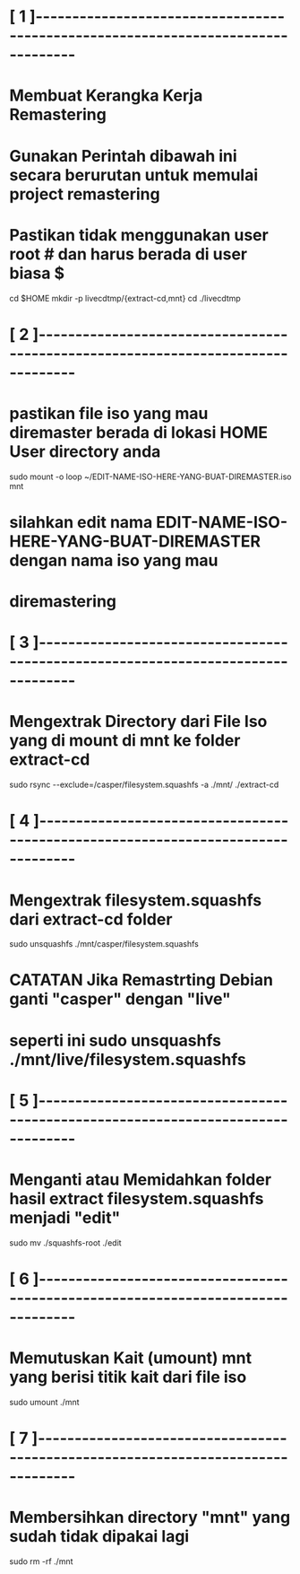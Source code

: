 # [ 1 ]---------------------------------------------------------------------------------
# Membuat Kerangka Kerja Remastering
# Gunakan Perintah dibawah ini secara berurutan untuk memulai project remastering
# Pastikan tidak menggunakan user root # dan harus berada di user biasa $
cd $HOME
mkdir -p livecdtmp/{extract-cd,mnt}
cd ./livecdtmp

# [ 2 ]---------------------------------------------------------------------------------
# pastikan file iso yang mau diremaster berada di lokasi HOME User directory anda
sudo mount -o loop ~/EDIT-NAME-ISO-HERE-YANG-BUAT-DIREMASTER.iso mnt
# silahkan edit nama EDIT-NAME-ISO-HERE-YANG-BUAT-DIREMASTER dengan nama iso yang mau 
# diremastering

# [ 3 ]---------------------------------------------------------------------------------
# Mengextrak Directory dari File Iso yang di mount di mnt ke folder extract-cd
sudo rsync --exclude=/casper/filesystem.squashfs -a ./mnt/ ./extract-cd

# [ 4 ]---------------------------------------------------------------------------------
# Mengextrak filesystem.squashfs dari extract-cd folder
sudo unsquashfs ./mnt/casper/filesystem.squashfs
# CATATAN Jika Remastrting Debian ganti "casper" dengan "live"
# seperti ini sudo unsquashfs ./mnt/live/filesystem.squashfs

# [ 5 ]---------------------------------------------------------------------------------
# Menganti atau Memidahkan folder hasil extract filesystem.squashfs menjadi "edit"
sudo mv ./squashfs-root ./edit

# [ 6 ]---------------------------------------------------------------------------------
# Memutuskan Kait (umount) mnt yang berisi titik kait dari file iso
sudo umount ./mnt

# [ 7 ]---------------------------------------------------------------------------------
# Membersihkan directory "mnt" yang sudah tidak dipakai lagi
sudo rm -rf ./mnt
